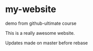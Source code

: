 # my-website
demo from github-ultimate course

This is a really awesome website.

Updates made on master before rebase
